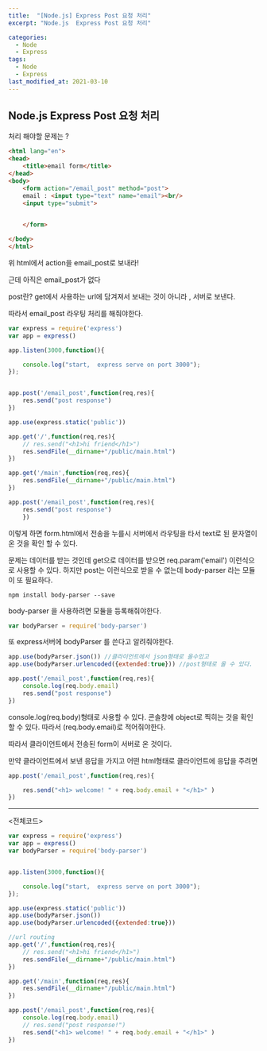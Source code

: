 ```yaml
---
title:  "[Node.js] Express Post 요청 처리"
excerpt: "Node.js  Express Post 요청 처리"

categories:
  - Node
  - Express
tags:
  - Node
  - Express
last_modified_at: 2021-03-10
---
```

## Node.js  Express Post 요청 처리

처리 해야할 문제는 ?

```html
<html lang="en">
<head>
    <title>email form</title>
</head>
<body>
    <form action="/email_post" method="post">
    email : <input type="text" name="email"><br/>
    <input type="submit">

    
    </form>

</body>
</html>
```

위 html에서 action을 email_post로 보내라! 

근데 아직은 email_post가 없다

post란? get에서 사용하는 url에 담겨져서 보내는 것이 아니라 , 서버로 보낸다.

따라서 email_post 라우팅 처리를 해줘야한다.



```javascript
var express = require('express')
var app = express()

app.listen(3000,function(){

    console.log("start,  express serve on port 3000");
});


app.post('/email_post',function(req,res){
    res.send("post response")
}) 

app.use(express.static('public'))

app.get('/',function(req,res){
    // res.send("<h1>hi friend</h1>")
    res.sendFile(__dirname+"/public/main.html")
})

app.get('/main',function(req,res){
    res.sendFile(__dirname+"/public/main.html")
})

app.post('/email_post',function(req,res){
    res.send("post response")
	}) 
```

이렇게 하면 form.html에서 전송을 누를시 
서버에서 라우팅을 타서 text로 된 문자열이 온 것을 확인 할 수 있다. 



문제는 데이터를 받는 것인데
get으로 데이터를 받으면 req.param('email') 이런식으로 사용할 수 있다.
하지만 post는 이런식으로 받을 수 없는데 body-parser 라는 모듈이 또 필요하다.



```
npm install body-parser --save
```



body-parser 을 사용하려면 모듈을 등록해줘야한다. 

```javascript
var bodyParser = require('body-parser')
```



또 express서버에 bodyParser 를 쓴다고 알려줘야한다.

```javascript
app.use(bodyParser.json()) //클라이언트에서 json형태로 올수있고
app.use(bodyParser.urlencoded({extended:true})) //post형태로 올 수 있다.
```



```javascript
app.post('/email_post',function(req,res){
    console.log(req.body.email)
    res.send("post response")
})
```

console.log(req.body)형태로 사용할 수 있다.
콘솔창에 object로 찍히는 것을 확인할 수 있다. 따라서 (req.body.email)로 적어줘야한다. 

따라서 클라이언트에서 전송된 form이 서버로 온 것이다. 



만약 클라이언트에서 보낸 응답을 가지고 어떤 html형태로 클라이언트에 응답을 주려면

```javascript
app.post('/email_post',function(req,res){

    res.send("<h1> welcome! " + req.body.email + "</h1>" )
})
```



------

<전체코드>

```javascript
var express = require('express')
var app = express()
var bodyParser = require('body-parser')


app.listen(3000,function(){

    console.log("start,  express serve on port 3000");
});

app.use(express.static('public'))
app.use(bodyParser.json())
app.use(bodyParser.urlencoded({extended:true}))

//url routing
app.get('/',function(req,res){
    // res.send("<h1>hi friend</h1>")
    res.sendFile(__dirname+"/public/main.html")
})

app.get('/main',function(req,res){
    res.sendFile(__dirname+"/public/main.html")
})

app.post('/email_post',function(req,res){
    console.log(req.body.email)
    // res.send("post response!")
    res.send("<h1> welcome! " + req.body.email + "</h1>" )
})

```

